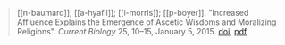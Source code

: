 > [[n-baumard]]; [[a-hyafil]]; [[i-morris]]; [[p-boyer]]. "Increased Affluence Explains the Emergence of Ascetic Wisdoms and Moralizing Religions". *Current Biology* 25, 10–15, January 5, 2015. [doi](http://dx.doi.org/10.1016/j.cub.2014.10.063), [pdf](a/n-baumard-a-hyafil-i-morris-p-boyer2015.pdf)